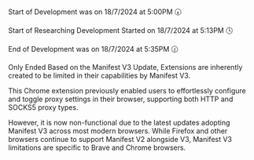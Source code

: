 Start of Development was on 18/7/2024 at 5:00PM 🕢

Start of Researching Development Started on 18/7/2024 at 5:13PM 🕓

End of Development was on 18/7/2024 at 5:35PM 🕜

Only Ended Based on the Manifest V3 Update, Extensions are inherently created to be limited in their capabilities by Manifest V3.

This Chrome extension previously enabled users to effortlessly configure and toggle proxy settings in their browser, supporting both HTTP and SOCKS5 proxy types.

However, it is now non-functional due to the latest updates adopting Manifest V3 across most modern browsers. While Firefox and other browsers continue to support Manifest V2 alongside V3, Manifest V3 limitations are specific to Brave and Chrome browsers.
